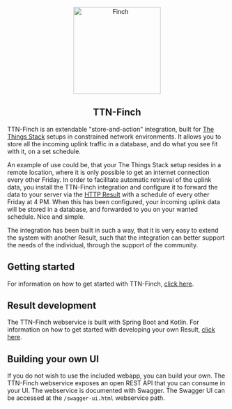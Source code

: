 <p align="center">
    <img src="https://user-images.githubusercontent.com/35915730/79220679-c07d2100-7e54-11ea-9cca-2b9c24f455b0.png" alt="Finch" height="200" />
</p>
<h2 align="center">TTN-Finch</h2>

TTN-Finch is an extendable "store-and-action" integration, built for [The Things Stack](https://thethingsstack.io/) setups in constrained network environments. It allows you to store all the incoming uplink traffic in a database, and do what you see fit with it, on a set schedule.

An example of use could be, that your The Things Stack setup resides in a remote location, where it is only possible to get an internet connection every other Friday. In order to facilitate automatic retrieval of the uplink data, you install the TTN-Finch integration and configure it to forward the data to your server via the [HTTP Result](./docs/results/http.md) with a schedule of every other Friday at 4 PM. When this has been configured, your incoming uplink data will be stored in a database, and forwarded to you on your wanted schedule. Nice and simple.

The integration has been built in such a way, that it is very easy to extend the system with another Result, such that the integration can better support the needs of the individual, through the support of the community.

## Getting started
For information on how to get started with TTN-Finch, [click here](./docs/getting-started.md).

## Result development
The TTN-Finch webservice is built with Spring Boot and Kotlin.
For information on how to get started with developing your own Result, [click here](./docs/development/result-development.md).

## Building your own UI
If you do not wish to use the included webapp, you can build your own.
The TTN-Finch webservice exposes an open REST API that you can consume in your UI.
The webservice is documented with Swagger. The Swagger UI can be accessed at the `/swagger-ui.html` webservice path.
